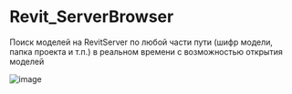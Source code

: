 # Revit_ServerBrowser

Поиск моделей на RevitServer по любой части пути (шифр модели, папка проекта и т.п.) в реальном времени с возможностью открытия моделей

![image](https://github.com/dparam/Revit_ServerBrowser/assets/87844833/4315bbe8-05ae-4cba-be10-8b2b3330be0e)
